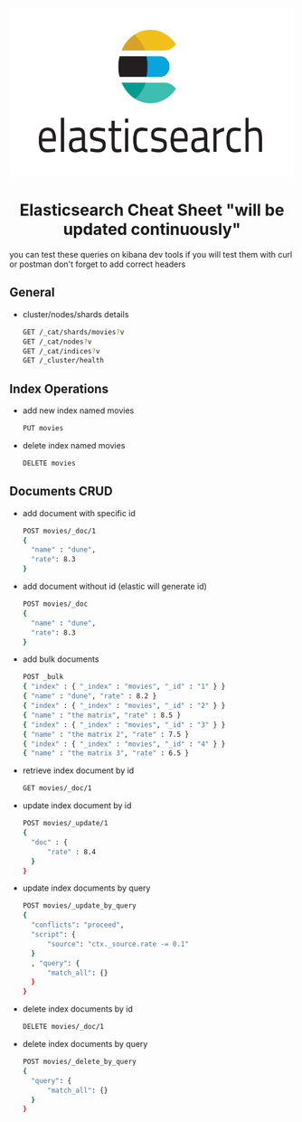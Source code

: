<p align="center">
  <img src="img.png" height="300" >
</p>

<p align="center">
  <h1 align="center">Elasticsearch Cheat Sheet "will be updated continuously"</h1>
</p>


you can test these queries on kibana dev tools 
if you will test them with curl or postman don't forget to add correct headers

## General

- cluster/nodes/shards details

  ```sh
  GET /_cat/shards/movies?v
  GET /_cat/nodes?v
  GET /_cat/indices?v
  GET /_cluster/health
  ```

## Index Operations

- add new index named movies

  ```sh
  PUT movies
  ```

- delete index named movies

  ```sh
  DELETE movies
  ```

## Documents CRUD

- add document with specific id

  ```sh
  POST movies/_doc/1
  {
    "name" : "dune",
    "rate": 8.3
  }

  ```

- add document without id (elastic will generate id)

  ```sh
  POST movies/_doc
  {
    "name" : "dune",
    "rate": 8.3
  }
  ```

- add bulk documents

  ```sh
  POST _bulk
  { "index" : { "_index" : "movies", "_id" : "1" } }
  { "name" : "dune", "rate" : 8.2 }
  { "index" : { "_index" : "movies", "_id" : "2" } }
  { "name" : "the matrix", "rate" : 8.5 }
  { "index" : { "_index" : "movies", "_id" : "3" } }
  { "name" : "the matrix 2", "rate" : 7.5 }
  { "index" : { "_index" : "movies", "_id" : "4" } }
  { "name" : "the matrix 3", "rate" : 6.5 }
  ```

- retrieve index document by id

  ```sh
  GET movies/_doc/1
  ```

- update index document by id

  ```sh
  POST movies/_update/1
  {
    "doc" : {
        "rate" : 8.4
    }
  }
  ```

- update index documents by query

  ```sh
  POST movies/_update_by_query
  {
    "conflicts": "proceed",
    "script": {
        "source": "ctx._source.rate -= 0.1"
    }
    , "query": {
        "match_all": {}
    }
  }
  ```

- delete index documents by id

  ```sh
  DELETE movies/_doc/1
  ```

- delete index documents by query

  ```sh
  POST movies/_delete_by_query
  {
    "query": {
        "match_all": {}
    }
  }
  ```
